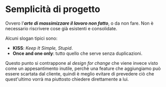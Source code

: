 # Semplicità di progetto
Ovvero l'___arte di massimizzare il lavoro non fatto___, o da non fare.
Non è necessario riscrivere cose già esistenti e consolidate. 

Alcuni slogan tipici sono:
- __KISS__: _Keep It Simple, Stupid_.
- __Once and one only__: tutto quello che serve senza duplicazioni.

Questo punto si contrappone al _design for change_ che viene invece visto come un appesantimento inutile, perchè una feature che aggiungiamo può essere scartata dal cliente, quindi è meglio evitare di prevedere ciò che quest'ultimo vorrà ma piuttosto chiedere direttamente a lui.
